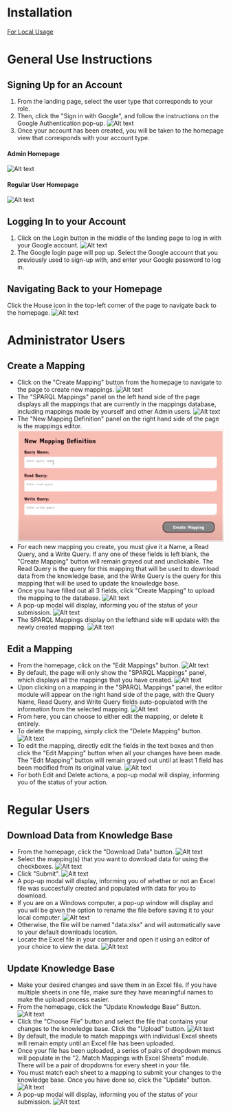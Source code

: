 # Installation
[For Local Usage](README.md)

# General Use Instructions
## Signing Up for an Account
1. From the landing page, select the user type that corresponds to your role. 
2. Then, click the "Sign in with Google", and follow the instructions on the Google Authentication pop-up. 
![Alt text](<manual_photos/Screenshot 2023-12-07 at 5.28.05 PM.png>)
3. Once your account has been created, you will be taken to the homepage view that corresponds with your account type. 

#### Admin Homepage
![Alt text](<manual_photos/Screenshot 2023-12-07 at 5.29.22 PM.png>)
#### Regular User Homepage 
![Alt text](<manual_photos/Screenshot 2023-12-07 at 5.29.35 PM.png>)


## Logging In to your Account
1. Click on the Login button in the middle of the landing page to log in with your Google account.
![Alt text](<manual_photos/Screenshot 2023-12-07 at 5.30.19 PM.png>)
2. The Google login page will pop up. Select the Google account that you previously used to sign-up with, and enter your Google password to log in.

## Navigating Back to your Homepage
Click the House icon in the top-left corner of the page to navigate back to the homepage.
![Alt text](<manual_photos/Screenshot 2023-12-07 at 4.17.46 PM.png>)

# Administrator Users
## Create a Mapping
- Click on the "Create Mapping" button from the homepage to navigate to the page to create new mappings. 
![Alt text](<manual_photos/Screenshot 2023-12-07 at 4.03.48 PM.png>)
- The "SPARQL Mappings" panel on the left hand side of the page displays all the mappings that are currently in the mappings database, including mappings made by yourself and other Admin users. 
![Alt text](<manual_photos/Screenshot 2023-12-07 at 3.58.33 PM.png>)
- The "New Mapping Definition" panel on the right hand side of the page is the mappings editor. 
![Alt text](manual_photos/image.png)
- For each new mapping you create, you must give it a Name, a Read Query, and a Write Query. If any one of these fields is left blank, the "Create Mapping" button will remain grayed out and unclickable. The Read Query is the query for this mapping that will be used to download data from the knowledge base, and the Write Query is the query for this mapping that will be used to update the knowledge base. 
- Once you have filled out all 3 fields, click "Create Mapping" to upload the mapping to the database. 
![Alt text](<manual_photos/Screenshot 2023-12-07 at 3.59.27 PM.png>)
- A pop-up modal will display, informing you of the status of your submission. 
![Alt text](<manual_photos/Screenshot 2023-12-07 at 4.02.52 PM.png>)
- The SPARQL Mappings display on the lefthand side will update with the newly created mapping. 
![Alt text](<manual_photos/Screenshot 2023-12-07 at 4.01.46 PM.png>)

## Edit a Mapping
- From the homepage, click on the "Edit Mappings" button.
![Alt text](<manual_photos/Screenshot 2023-12-07 at 4.19.12 PM.png>)
- By default, the page will only show the "SPARQL Mappings" panel, which displays all the mappings that you have created. 
![Alt text](<manual_photos/Screenshot 2023-12-07 at 4.20.00 PM.png>)
- Upon clicking on a mapping in the "SPARQL Mappings" panel, the editor module will appear on the right hand side of the page, with the Query Name, Read Query, and Write Query fields auto-populated with the information from the selected mapping. 
![Alt text](<manual_photos/Screenshot 2023-12-07 at 4.20.33 PM.png>)
- From here, you can choose to either edit the mapping, or delete it entirely.
- To delete the mapping, simply click the "Delete Mapping" button.
![Alt text](<manual_photos/Screenshot 2023-12-07 at 4.21.12 PM.png>)
- To edit the mapping, directly edit the fields in the text boxes and then click the "Edit Mapping" button when all your changes have been made. The "Edit Mapping" button will remain grayed out until at least 1 field has been modified from its original value. 
![Alt text](<manual_photos/Screenshot 2023-12-07 at 4.22.05 PM.png>)
- For both Edit and Delete actions, a pop-up modal will display, informing you of the status of your action. 

# Regular Users
## Download Data from Knowledge Base
- From the homepage, click the "Download Data" button. 
![Alt text](<manual_photos/Screenshot 2023-12-07 at 4.50.28 PM.png>)
- Select the mapping(s) that you want to download data for using the checkboxes.
![Alt text](<manual_photos/Screenshot 2023-12-07 at 4.44.53 PM.png>)
- Click "Submit".
![Alt text](<manual_photos/Screenshot 2023-12-07 at 4.46.10 PM.png>)
- A pop-up modal will display, informing you of whether or not an Excel file was succesfully created and populated with data for you to download.
- If you are on a Windows computer, a pop-up window will display and you will be given the option to rename the file before saving it to your local computer.
![Alt text](<manual_photos/Screenshot 2023-12-07 at 4.42.29 PM.png>)
- Otherwise, the file will be named "data.xlsx" and will automatically save to your default downloads location.
- Locate the Excel file in your computer and open it using an editor of your choice to view the data.
![Alt text](<manual_photos/Screenshot 2023-12-07 at 4.44.03 PM.png>)

## Update Knowledge Base
- Make your desired changes and save them in an Excel file. If you have multiple sheets in one file, make sure they have meaningful names to make the upload process easier. 
- From the homepage, click the "Update Knowledge Base" Button.
![Alt text](<manual_photos/Screenshot 2023-12-07 at 4.51.15 PM.png>)
- Click the "Choose File" button and select the file that contains your changes to the knowledge base. Click the "Upload" button.
![Alt text](<manual_photos/Screenshot 2023-12-07 at 5.04.53 PM.png>)
- By default, the module to match mappings with individual Excel sheets will remain empty until an Excel file has been uploaded.
-  Once your file has been uploaded, a series of pairs of dropdown menus will populate in the "2. Match Mappings with Excel Sheets" module. There will be a pair of dropdowns for every sheet in your file.
- You must match each sheet to a mapping to submit your changes to the knowledge base. Once you have done so, click the "Update" button. 
![Alt text](<manual_photos/Screenshot 2023-12-07 at 5.07.19 PM.png>)
- A pop-up modal will display, informing you of the status of your submission.
![Alt text](<manual_photos/Screenshot 2023-12-07 at 5.08.18 PM.png>)
